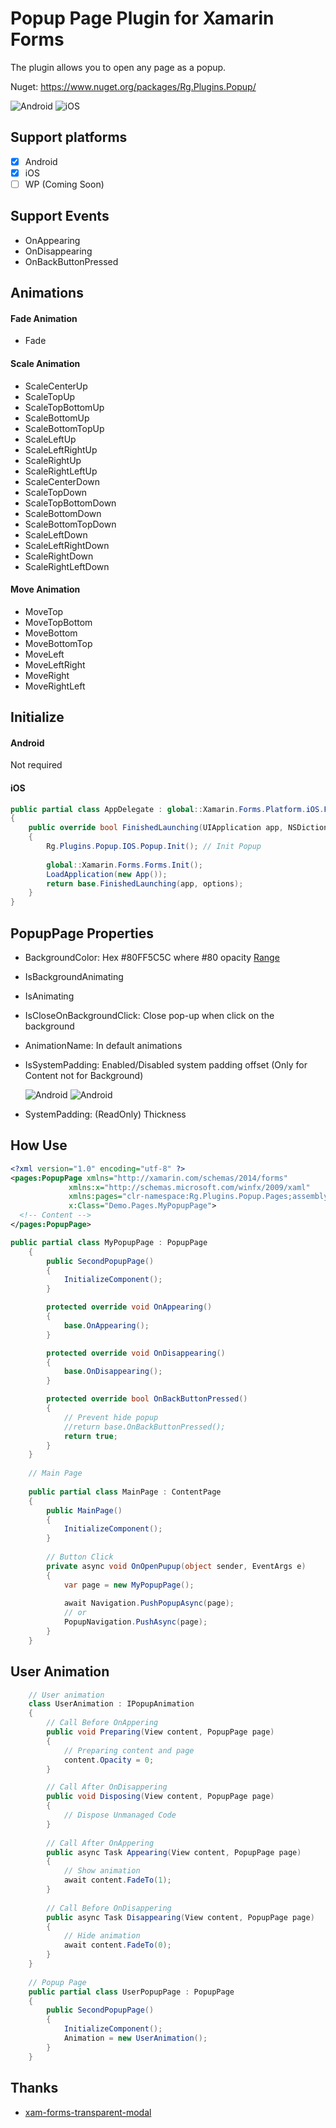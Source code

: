 # Popup Page Plugin for Xamarin Forms
The plugin allows you to open any page as a popup.

Nuget: https://www.nuget.org/packages/Rg.Plugins.Popup/

![Android](gif/android.gif) ![iOS](gif/ios.gif)

## Support platforms

- [x] Android
- [x] iOS
- [ ] WP (Coming Soon)

## Support Events

* OnAppearing
* OnDisappearing
* OnBackButtonPressed

## Animations

#### Fade Animation

* Fade

#### Scale Animation

* ScaleCenterUp
* ScaleTopUp
* ScaleTopBottomUp
* ScaleBottomUp
* ScaleBottomTopUp
* ScaleLeftUp
* ScaleLeftRightUp
* ScaleRightUp
* ScaleRightLeftUp
* ScaleCenterDown
* ScaleTopDown
* ScaleTopBottomDown
* ScaleBottomDown
* ScaleBottomTopDown
* ScaleLeftDown
* ScaleLeftRightDown
* ScaleRightDown
* ScaleRightLeftDown

#### Move Animation

* MoveTop
* MoveTopBottom
* MoveBottom
* MoveBottomTop
* MoveLeft
* MoveLeftRight
* MoveRight
* MoveRightLeft

## Initialize

#### Android 

Not required

#### iOS

```csharp
public partial class AppDelegate : global::Xamarin.Forms.Platform.iOS.FormsApplicationDelegate
{
    public override bool FinishedLaunching(UIApplication app, NSDictionary options)
    {
        Rg.Plugins.Popup.IOS.Popup.Init(); // Init Popup
        
        global::Xamarin.Forms.Forms.Init();
        LoadApplication(new App());
        return base.FinishedLaunching(app, options);
    }
}
```

## PopupPage Properties

* BackgroundColor: Hex #80FF5C5C where #80 opacity [Range](http://stackoverflow.com/questions/5445085/understanding-colors-in-android-6-characters/11019879#11019879)
* IsBackgroundAnimating
* IsAnimating
* IsCloseOnBackgroundClick: Close pop-up when click on the background
* AnimationName: In default animations
* IsSystemPadding: Enabled/Disabled system padding offset (Only for Content not for Background)
	
	![Android](/icons/system-padding-droid.png) ![Android](/icons/system-padding-ios.png)
* SystemPadding: (ReadOnly) Thickness

## How Use

```xml
<?xml version="1.0" encoding="utf-8" ?>
<pages:PopupPage xmlns="http://xamarin.com/schemas/2014/forms"
             xmlns:x="http://schemas.microsoft.com/winfx/2009/xaml"
             xmlns:pages="clr-namespace:Rg.Plugins.Popup.Pages;assembly=Rg.Plugins.Popup"
             x:Class="Demo.Pages.MyPopupPage">
  <!-- Content -->
</pages:PopupPage>
```
```csharp
public partial class MyPopupPage : PopupPage
    {
        public SecondPopupPage()
        {
            InitializeComponent();
        }

        protected override void OnAppearing()
        {
            base.OnAppearing();
        }

        protected override void OnDisappearing()
        {
            base.OnDisappearing();
        }

        protected override bool OnBackButtonPressed()
        {
            // Prevent hide popup
            //return base.OnBackButtonPressed();
            return true; 
        }
    }
    
    // Main Page
    
    public partial class MainPage : ContentPage
    {
        public MainPage()
        {
            InitializeComponent();
        }
        
        // Button Click
        private async void OnOpenPupup(object sender, EventArgs e)
        {
            var page = new MyPopupPage();
            
            await Navigation.PushPopupAsync(page);
            // or
            PopupNavigation.PushAsync(page);
        }
    }
```

## User Animation

```csharp
    // User animation
    class UserAnimation : IPopupAnimation
    {
        // Call Before OnAppering
        public void Preparing(View content, PopupPage page)
        {
            // Preparing content and page
            content.Opacity = 0;
        }

		// Call After OnDisappering
        public void Disposing(View content, PopupPage page)
        {
			// Dispose Unmanaged Code
        }
        
        // Call After OnAppering
        public async Task Appearing(View content, PopupPage page)
        {
            // Show animation
            await content.FadeTo(1);
        }
        
        // Call Before OnDisappering
        public async Task Disappearing(View content, PopupPage page)
        {
            // Hide animation
            await content.FadeTo(0);
        }
    }
    
    // Popup Page
    public partial class UserPopupPage : PopupPage
    {
        public SecondPopupPage()
        {
            InitializeComponent();
            Animation = new UserAnimation();
        }
    }
```

## Thanks

* [xam-forms-transparent-modal](https://github.com/gaborv/xam-forms-transparent-modal)
